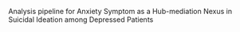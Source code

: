 Analysis pipeline for Anxiety Symptom as a Hub-mediation Nexus in Suicidal Ideation among Depressed Patients
